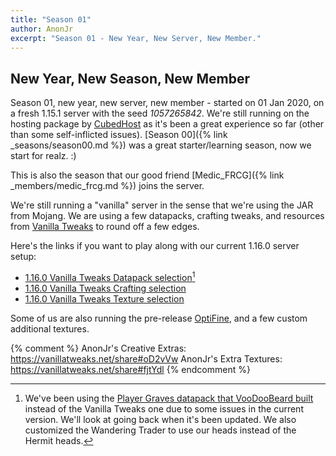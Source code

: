 ```yaml
---
title: "Season 01"
author: AnonJr
excerpt: "Season 01 - New Year, New Server, New Member."
---
```


## New Year, New Season, New Member
Season 01, new year, new server, new member - started on 01 Jan 2020, on a fresh 1.15.1 server with the seed *1057265842*. We're still running on the hosting package by [CubedHost](https://cubedhost.com/) as it's been a great experience so far (other than some self-inflicted issues). [Season 00]({% link _seasons/season00.md %}) was a great starter/learning season, now  we start for realz. :)

This is also the season that our good friend [Medic_FRCG]({% link _members/medic_frcg.md %}) joins the server.

We're still running a "vanilla" server in the sense that we're using the JAR from Mojang. We are using a few datapacks, crafting tweaks, and resources from [Vanilla Tweaks](https://vanillatweaks.net/) to round off a few edges.

Here's the links if you want to play along with our current 1.16.0 server setup:

 * [1.16.0 Vanilla Tweaks Datapack selection](https://vanillatweaks.net/share#LZp0K0)[^1]
 * [1.16.0 Vanilla Tweaks Crafting selection](https://vanillatweaks.net/share#bFrTnQ)
 * [1.16.0 Vanilla Tweaks Texture selection](https://vanillatweaks.net/share#BpsjBs)

Some of us are also running the pre-release [OptiFine](https://optifine.net/home), and a few custom additional textures.

{% comment %}
AnonJr's Creative Extras: https://vanillatweaks.net/share#oD2vVw
AnonJr's Extra Textures: https://vanillatweaks.net/share#fjtYdl
{% endcomment %}

[^1]: We've been using the [Player Graves datapack that VooDooBeard built](http://mc.voodoobeard.com/#gravestones) instead of the Vanilla Tweaks one due to some issues in the current version. We'll look at going back when it's been updated. We also customized the Wandering Trader to use our heads instead of the Hermit heads.